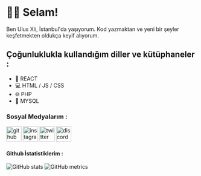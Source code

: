 # 👋🏻 Selam!
Ben Ulus Xii, İstanbul'da yaşıyorum. Kod yazmaktan ve yeni bir şeyler keşfetmekten oldukça keyif alıyorum.
## Çoğunluklukla kullandığım diller ve kütüphaneler :
* 📱 REACT
* 💻 HTML / JS / CSS
* 🌐 PHP
* 📜 MYSQL
### Sosyal Medyalarım :
[<img src='https://cdn.jsdelivr.net/npm/simple-icons@3.0.1/icons/github.svg' alt='github' height='40'>](https://github.com/UlusXii)  [<img src='https://cdn.jsdelivr.net/npm/simple-icons@3.0.1/icons/instagram.svg' alt='instagram' height='40'>](https://www.instagram.com/UlusXii/)  [<img src='https://cdn.jsdelivr.net/npm/simple-icons@3.0.1/icons/twitter.svg' alt='twitter' height='40'>](https://twitter.com/UlusXii)  [<img src='https://cdn.jsdelivr.net/npm/simple-icons@3.0.1/icons/discord.svg' alt='discord' height='40'>](https://discord.com/users/648424230081265664)  
#### Github İstatistiklerim :
![GitHub stats](https://github-readme-stats.vercel.app/api?username=UlusXii&show_icons=true) 
![GitHub metrics](https://metrics.lecoq.io/UlusXii)  

